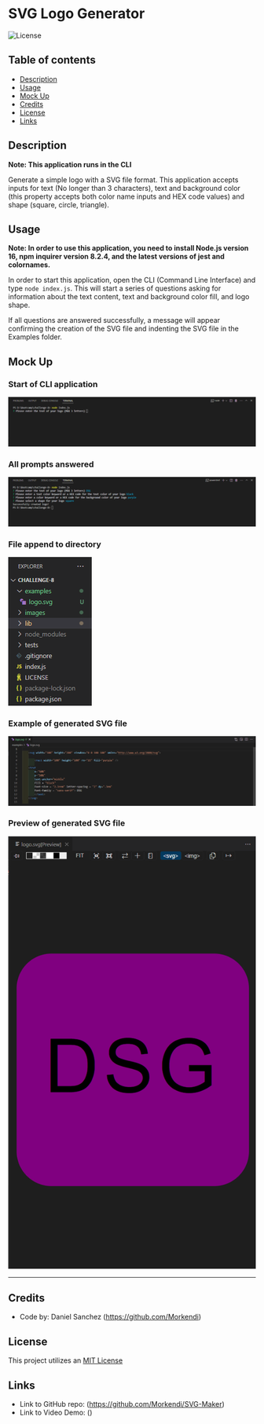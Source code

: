 # SVG Logo Generator <!-- omit in toc -->

![License](https://img.shields.io/badge/license-MIT-blue)

## Table of contents <!-- omit in toc -->

- [Description](#description)
- [Usage](#usage)
- [Mock Up](#mock-up)
- [Credits](#credits)
- [License](#license)
- [Links](#links)

## Description
**Note: This application runs in the CLI**

Generate a simple logo with a SVG file format. This application accepts inputs for text (No longer than 3 characters), text and background color (this property accepts both color name inputs and HEX code values) and shape (square, circle, triangle).


## Usage
**Note: In order to use this application, you need to install Node.js version 16, npm inquirer version 8.2.4, and the latest versions of jest and colornames.**

In order to start this application, open the CLI (Command Line Interface) and type `node index.js`. This will start a series of questions asking for information about the text content, text and background color fill, and logo shape. 

If all questions are answered successfully, a message will appear confirming the creation of the SVG file and indenting the SVG file in the Examples folder.

## Mock Up


### Start of CLI application <!-- omit in toc -->
![CLI application start](./images/Start.png)
### All prompts answered <!-- omit in toc -->
![Prompts answered](./images/Completed.png)
### File append to directory <!-- omit in toc -->
![File indentation](./images/Generate.png)
### Example of generated SVG file <!-- omit in toc -->
![Example SVG](./images/SVG.png)
### Preview of generated SVG file <!-- omit in toc -->
![Example SVG Preview](./images/Preview.png)

--- 

## Credits
- Code by: Daniel Sanchez (https://github.com/Morkendi)

## License

This project utilizes an [MIT License](https://choosealicense.com/licenses/mit/)

## Links
- Link to GitHub repo: (https://github.com/Morkendi/SVG-Maker)
- Link to Video Demo: ()